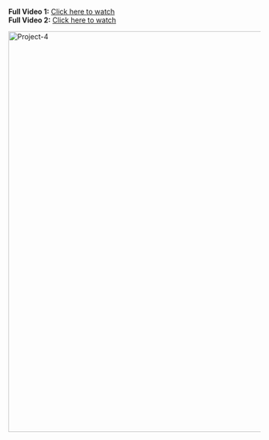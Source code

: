**Full Video 1:** [Click here to watch](https://youtube.com/live/hjH-Fy16lp8)  
**Full Video 2:** [Click here to watch](https://youtube.com/live/NaY-Fmu8k2M)

<div align="left">
  <a href="https://youtu.be/7Cg0QFLxL60">
    <img src="https://github.com/user-attachments/assets/f81faef4-6417-45b6-b2c2-02e3c07aae0e" alt="Project-4" width="800">
  </a>
</div>
